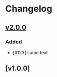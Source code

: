 # Changelog

## [v2.0.0]

### Added

- [#123] some text

## [v1.0.0]

[v2.0.0]: https://github.com/Symplify/Symplify/compare/v1.0.0...v2.0.0
